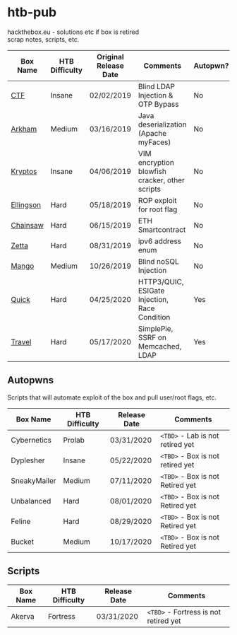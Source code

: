# htb-pub

hackthebox.eu - solutions etc if box is retired  
scrap notes, scripts, etc.

| Box Name  | HTB Difficulty  | Original Release Date | Comments| Autopwn? |
|------|-----|-----|-----|-----|
| [CTF](https://github.com/nutty-guineapig/htb-pub/tree/master/CTF) | Insane | 02/02/2019 |Blind LDAP Injection & OTP Bypass | No |
| [Arkham](https://github.com/nutty-guineapig/htb-pub/tree/master/arkham) | Medium | 03/16/2019 | Java deserialization (Apache myFaces)| No |
| [Kryptos](https://github.com/nutty-guineapig/htb-pub/tree/master/kryptos) | Insane | 04/06/2019 | VIM encryption blowfish cracker, other scripts| No |
| [Ellingson](https://github.com/nutty-guineapig/htb-pub/tree/master/ellingson) |Hard|05/18/2019| ROP exploit for root flag | No |
| [Chainsaw](https://github.com/nutty-guineapig/htb-pub/tree/master/chainsaw) | Hard | 06/15/2019| ETH Smartcontract | No |
| [Zetta](https://github.com/nutty-guineapig/htb-pub/tree/master/zetta) | Hard | 08/31/2019 | ipv6 address enum | No |
| [Mango](https://github.com/nutty-guineapig/htb-pub/tree/master/mango) | Medium | 10/26/2019 | Blind noSQL Injection | No |
| [Quick](https://github.com/nutty-guineapig/htb-pub/tree/master/quick) | Hard  |  04/25/2020 | HTTP3/QUIC, ESIGate Injection, Race Condition | Yes |
| [Travel](https://github.com/nutty-guineapig/htb-pub/tree/master/travel) | Hard |  05/17/2020 | SimplePie, SSRF on Memcached, LDAP | Yes |


## Autopwns
Scripts that will automate exploit of the box and pull user/root flags, etc.

| Box Name | HTB Difficulty | Release Date | Comments |
|----|-----|----|----|
| Cybernetics | Prolab | 03/31/2020 | `<TBD>` - Lab is not retired yet|
| Dyplesher | Insane | 05/22/2020 | `<TBD>` - Box is not retired yet |
| SneakyMailer | Medium | 07/11/2020 | `<TBD>` - Box is not Retired yet |
| Unbalanced | Hard | 08/01/2020 | `<TBD>` - Box is not Retired yet |
| Feline | Hard | 08/29/2020 | `<TBD>` - Box is not Retired yet |
| Bucket| Medium | 10/17/2020 | `<TBD>` - Box is not Retired yet | 

## Scripts
| Box Name | HTB Difficulty | Release Date | Comments |
|----|-----|----|----|
| Akerva | Fortress | 03/31/2020 | `<TBD>` - Fortress is not retired yet|
